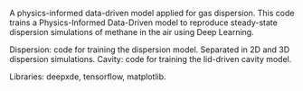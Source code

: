 A physics-informed data-driven model applied for gas dispersion. This code trains a Physics-Informed Data-Driven model to reproduce steady-state dispersion simulations of methane in the air using Deep Learning. 

Dispersion: code for training the dispersion model. Separated in 2D and 3D dispersion simulations. 
Cavity: code for training the lid-driven cavity model.

Libraries: deepxde, tensorflow, matplotlib.





